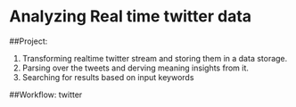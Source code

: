 # Analyzing Real time twitter data 

##Project: 
1. Transforming realtime twitter stream and storing them in a data storage. 
2. Parsing over the tweets and derving meaning insights from it. 
3. Searching for results based on input keywords

##Workflow:
twitter
